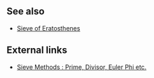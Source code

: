 ## See also
* [Sieve of Eratosthenes]()

## External links
* [Sieve Methods : Prime, Divisor, Euler Phi etc.](http://codeforces.com/blog/entry/8989)